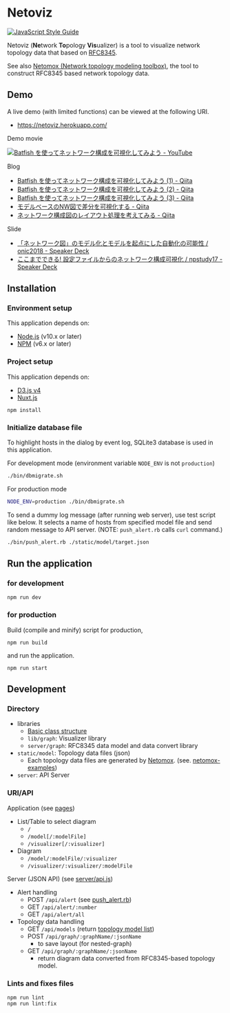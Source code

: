 # Netoviz

[![JavaScript Style Guide](https://img.shields.io/badge/code_style-standard-brightgreen.svg)](https://standardjs.com)

Netoviz (**Ne**twork **To**pology **Vis**ualizer) is a tool to visualize network topology data that based on
[RFC8345](https://datatracker.ietf.org/doc/rfc8345/).

See also [Netomox (Network topology modeling toolbox)](https://github.com/corestate55/netomox), the tool to construct RFC8345 based network topology data.

## Demo

A live demo (with limited functions) can be viewed at the following URI.

* https://netoviz.herokuapp.com/

Demo movie

[![Batfish を使ってネットワーク構成を可視化してみよう \- YouTube](https://img.youtube.com/vi/YKKWg7Ap6H8/0.jpg)](https://www.youtube.com/watch?v=YKKWg7Ap6H8)

Blog
* [Batfish を使ってネットワーク構成を可視化してみよう \(1\) \- Qiita](https://qiita.com/corestate55/items/8a39af553785fd77c20a)
* [Batfish を使ってネットワーク構成を可視化してみよう \(2\) \- Qiita](https://qiita.com/corestate55/items/9d8023eb19637f9bbd1e)
* [Batfish を使ってネットワーク構成を可視化してみよう \(3\) \- Qiita](https://qiita.com/corestate55/items/10673ef74c33a24a0389)
* [モデルベースのNW図で差分を可視化する - Qiita](https://qiita.com/corestate55/items/8c50b4f6cbee4caa0cbc)
* [ネットワーク構成図のレイアウト処理を考えてみる - Qiita](https://qiita.com/corestate55/items/9a1194cdb2c54d80c08e)

Slide
* [「ネットワーク図」のモデル化とモデルを起点にした自動化の可能性 / onic2018 \- Speaker Deck](https://speakerdeck.com/corestate55/onic2018)
* [ここまでできる\! 設定ファイルからのネットワーク構成可視化 / npstudy17 \- Speaker Deck](https://speakerdeck.com/corestate55/npstudy17)

## Installation
### Environment setup
This application depends on:
* [Node.js](https://nodejs.org/ja/) (v10.x or later)
* [NPM](https://www.npmjs.com/) (v6.x or later)

### Project setup
This application depends on:
* [D3.js v4](https://d3js.org/)
* [Nuxt.js](https://nuxtjs.org/)

```
npm install
```

### Initialize database file
To highlight hosts in the dialog by event log,
SQLite3 database is used in this application.

For development mode (environment variable `NODE_ENV` is not `production`)

```bash
./bin/dbmigrate.sh
```

For production mode

```bash
NODE_ENV=production ./bin/dbmigrate.sh
```

To send a dummy log message (after running web server),
use test script like below.
It selects a name of hosts from specified model file and send random message to API server.
(NOTE: `push_alert.rb` calls `curl` command.)

```bash
./bin/push_alert.rb ./static/model/target.json
```

## Run the application
### for development
```
npm run dev
```

### for production
Build (compile and minify) script for production,
```
npm run build
```
and run the application.
```
npm run start
```

## Development
### Directory

* libraries
  * [Basic class structure](./fig/)
  * `lib/graph`: Visualizer library
  * `server/graph`: RFC8345 data model and data convert library
* `static/model`: Topology data files (json)
  * Each topology data files are generated by [Netomox](https://github.com/corestate55/netomox).
    (see. [netomox-examples](https://github.com/corestate55/netomox-examples))
* `server`: API Server

### URI/API

Application (see [pages](./pages))

* List/Table to select diagram
  * `/`
  * `/model[/:modelFile]`
  * `/visualizer[/:visualizer]`
* Diagram
  * `/model/:modelFile/:visualizer`
  * `/visualizer/:visualizer/:modelFile`

Server (JSON API) (see [server/api.js](./server/api.js))

* Alert handling
  * POST `/api/alert` (see [push_alert.rb](./bin/push_alert.rb))
  * GET `/api/alert/:number`
  * GET `/api/alert/all`
* Topology data handling
  * GET `/api/models` (return [topology model list](./static/model/_index.json))
  * POST `/api/graph/:graphName/:jsonName`
    * to save layout (for nested-graph)
  * GET `/api/graph/:graphName/:jsonName`
    * return diagram data converted from RFC8345-based topology model.

### Lints and fixes files
```
npm run lint
npm run lint:fix
```
